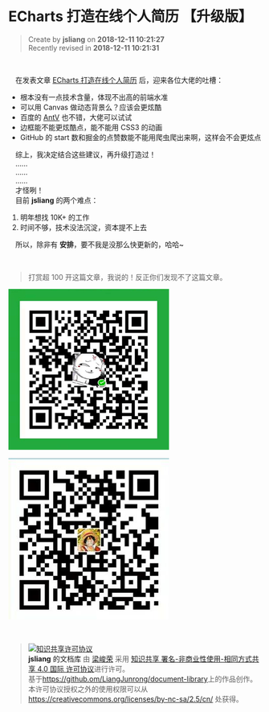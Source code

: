 ECharts 打造在线个人简历 【升级版】
===

> Create by **jsliang** on **2018-12-11 10:21:27**  
> Recently revised in **2018-12-11 10:21:31**

<br>

&emsp;在发表文章 [ECharts 打造在线个人简历](https://github.com/LiangJunrong/document-library/blob/master/JavaScript-library/ECharts/CurriculumVitae.md) 后，迎来各位大佬的吐槽：

* 根本没有一点技术含量，体现不出高的前端水准
* 可以用 Canvas 做动态背景么？应该会更炫酷
* 百度的 [AntV](http://antv.alipay.com/zh-cn/index.html#__products) 也不错，大佬可以试试
* 边框能不能更炫酷点，能不能用 CSS3 的动画
* GitHub 的 start 数和掘金的点赞数能不能用爬虫爬出来啊，这样会不会更炫点

&emsp;综上，我决定结合这些建议，再升级打造过！  
&emsp;……  
&emsp;……  
&emsp;……  
&emsp;才怪咧！  
&emsp;目前 **jsliang** 的两个难点：

1. 明年想找 10K+ 的工作
2. 时间不够，技术没法沉淀，资本提不上去

&emsp;所以，除非有 **安排**，要不我是没那么快更新的，哈哈~

<br>

> 打赏超 100 开这篇文章，我说的！反正你们发现不了这篇文章。

![图](../../public-repertory/img/seek-reward.png)

![图](../../public-repertory/img/seek-reward.jpg)

<br>

> <a rel="license" href="http://creativecommons.org/licenses/by-nc-sa/4.0/"><img alt="知识共享许可协议" style="border-width:0" src="https://i.creativecommons.org/l/by-nc-sa/4.0/88x31.png" /></a><br /><a xmlns:dct="http://purl.org/dc/terms/" property="dct:title">**jsliang** 的文档库</a> 由 <a xmlns:cc="http://creativecommons.org/ns#" href="https://github.com/LiangJunrong/document-library" property="cc:attributionName" rel="cc:attributionURL">梁峻荣</a> 采用 <a rel="license" href="http://creativecommons.org/licenses/by-nc-sa/4.0/">知识共享 署名-非商业性使用-相同方式共享 4.0 国际 许可协议</a>进行许可。<br />基于<a xmlns:dct="http://purl.org/dc/terms/" href="https://github.com/LiangJunrong/document-library" rel="dct:source">https://github.om/LiangJunrong/document-library</a>上的作品创作。<br />本许可协议授权之外的使用权限可以从 <a xmlns:cc="http://creativecommons.org/ns#" href="https://creativecommons.org/licenses/by-nc-sa/2.5/cn/" rel="cc:morePermissions">https://creativecommons.org/licenses/by-nc-sa/2.5/cn/</a> 处获得。